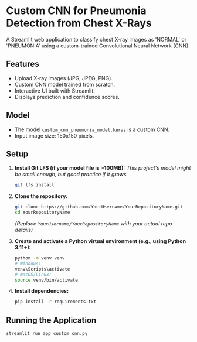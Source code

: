# Custom CNN for Pneumonia Detection from Chest X-Rays

A Streamlit web application to classify chest X-ray images as 'NORMAL' or 'PNEUMONIA' using a custom-trained Convolutional Neural Network (CNN).

## Features
- Upload X-ray images (JPG, JPEG, PNG).
- Custom CNN model trained from scratch.
- Interactive UI built with Streamlit.
- Displays prediction and confidence scores.

## Model
- The model `custom_cnn_pneumonia_model.keras` is a custom CNN.
- Input image size: 150x150 pixels.

## Setup

1.  **Install Git LFS (if your model file is >100MB):**
    *This project's model might be small enough, but good practice if it grows.*
    ```bash
    git lfs install
    ```

2.  **Clone the repository:**
    ```bash
    git clone https://github.com/YourUsername/YourRepositoryName.git
    cd YourRepositoryName
    ```
    *(Replace `YourUsername/YourRepositoryName` with your actual repo details)*

3.  **Create and activate a Python virtual environment (e.g., using Python 3.11+):**
    ```bash
    python -m venv venv
    # Windows:
    venv\Scripts\activate
    # macOS/Linux:
    source venv/bin/activate
    ```
4.  **Install dependencies:**
    ```bash
    pip install -r requirements.txt
    ```

## Running the Application
```bash
streamlit run app_custom_cnn.py